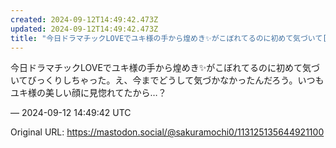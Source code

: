```yaml
---
created: 2024-09-12T14:49:42.473Z
updated: 2024-09-12T14:49:42.473Z
title: "今日ドラマチックLOVEでユキ様の手から煌めき✨️がこぼれてるのに初めて気づいて[...]"
---
```


<p>今日ドラマチックLOVEでユキ様の手から煌めき✨️がこぼれてるのに初めて気づいてびっくりしちゃった。え、今までどうして気づかなかったんだろう。いつもユキ様の美しい顔に見惚れてたから…？</p>

&mdash; 2024-09-12 14:49:42 UTC

Original URL: https://mastodon.social/@sakuramochi0/113125135644921100

